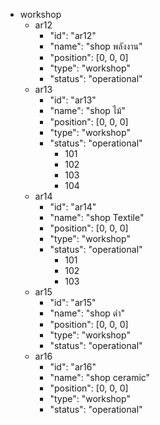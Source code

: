 - workshop
   - ar12
      - "id": "ar12"
      - "name": "shop พลังงาน"
      - "position": [0, 0, 0]
      - "type": "workshop"
      - "status": "operational"
   - ar13
      - "id": "ar13"
      - "name": "shop ไม้"
      - "position": [0, 0, 0]
      - "type": "workshop"
      - "status": "operational"
         - 101
         - 102
         - 103
         - 104
   - ar14
      - "id": "ar14"
      - "name": "shop Textile"
      - "position": [0, 0, 0]
      - "type": "workshop"
      - "status": "operational"
         - 101
         - 102
         - 103
   - ar15
      - "id": "ar15"
      - "name": "shop ดำ"
      - "position": [0, 0, 0]
      - "type": "workshop"
      - "status": "operational"
   - ar16
      - "id": "ar16"
      - "name": "shop ceramic"
      - "position": [0, 0, 0]
      - "type": "workshop"
      - "status": "operational"
